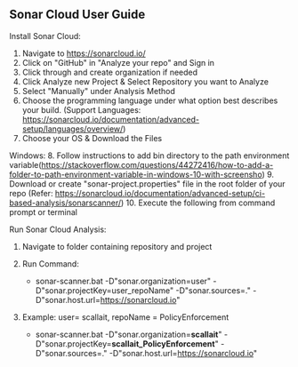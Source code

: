 **Sonar Cloud User Guide**
-------------------------------------------------------------------------------------
Install Sonar Cloud:
1. Navigate to https://sonarcloud.io/
2. Click on "GitHub" in "Analyze your repo" and Sign in
3. Click through and create organization if needed
4. Click Analyze new Project & Select Repository you want to Analyze
5. Select "Manually" under Analysis Method
6. Choose the programming language under what option best describes your build. (Support Languages: https://sonarcloud.io/documentation/advanced-setup/languages/overview/)
7. Choose your OS & Download the Files

Windows:
8. Follow instructions to add bin directory to the path environment variable(https://stackoverflow.com/questions/44272416/how-to-add-a-folder-to-path-environment-variable-in-windows-10-with-screensho)
9. Download or create "sonar-project.properties" file in the root folder of your repo (Refer: https://sonarcloud.io/documentation/advanced-setup/ci-based-analysis/sonarscanner/)
10. Execute the following from command prompt or terminal



Run Sonar Cloud Analysis:
1. Navigate to folder containing repository and project
2. Run Command: 
      - sonar-scanner.bat -D"sonar.organization=user" -D"sonar.projectKey=user_repoName"  -D"sonar.sources=." -D"sonar.host.url=https://sonarcloud.io"
       
3. Example: user= scallait, repoName = PolicyEnforcement
      - sonar-scanner.bat -D"sonar.organization=**scallait**" -D"sonar.projectKey=**scallait_PolicyEnforcement**"  -D"sonar.sources=." -D"sonar.host.url=https://sonarcloud.io"

